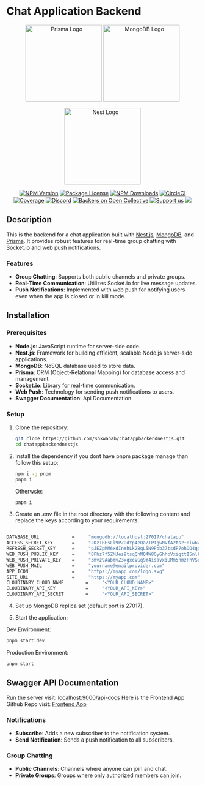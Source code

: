 # Chat Application Backend

<p align="center">
  <a href="https://prismalens.vercel.app" target="blank"><img src="https://prismalens.vercel.app/header/logo-white.svg" width="200" alt="Prisma Logo" /></a>
  <a href="https://www.mongodb.com/" target="blank"><img src="https://webimages.mongodb.com/_com_assets/cms/kuyjf3vea2hg34taa-horizontal_default_slate_blue.svg" width="200" alt="MongoDB Logo" /></a>
</p>

<p align="center">
  <a href="http://nestjs.com/" target="blank"><img src="https://nestjs.com/img/logo-small.svg" width="200" alt="Nest Logo" /></a>
</p>

<p align="center">
  <a href="https://www.npmjs.com/~nestjscore" target="_blank"><img src="https://img.shields.io/npm/v/@nestjs/core.svg" alt="NPM Version" /></a>
  <a href="https://www.npmjs.com/~nestjscore" target="_blank"><img src="https://img.shields.io/npm/l/@nestjs/core.svg" alt="Package License" /></a>
  <a href="https://www.npmjs.com/~nestjscore" target="_blank"><img src="https://img.shields.io/npm/dm/@nestjs/common.svg" alt="NPM Downloads" /></a>
  <a href="https://circleci.com/gh/nestjs/nest" target="_blank"><img src="https://img.shields.io/circleci/build/github/nestjs/nest/master" alt="CircleCI" /></a>
  <a href="https://coveralls.io/github/nestjs/nest?branch=master" target="_blank"><img src="https://coveralls.io/repos/github/nestjs/nest/badge.svg?branch=master#9" alt="Coverage" /></a>
  <a href="https://discord.gg/G7Qnnhy" target="_blank"><img src="https://img.shields.io/badge/discord-online-brightgreen.svg" alt="Discord"/></a>
  <a href="https://opencollective.com/nest#backer" target="_blank"><img src="https://opencollective.com/nest/backers/badge.svg" alt="Backers on Open Collective" /></a>
  <a href="https://opencollective.com/nest#sponsor" target="_blank"><img src="https://img.shields.io/badge/Support%20us-Open%20Collective-41B883.svg" alt="Support us"></a>
  <a href="https://twitter.com/nestframework" target="_blank"><img src="https://img.shields.io/twitter/follow/nestframework.svg?style=social&label=Follow"></a>
</p>

## Description

This is the backend for a chat application built with [Nest.js](https://nestjs.com/), [MongoDB](https://www.mongodb.com/), and [Prisma](https://prisma.io). It provides robust features for real-time group chatting with Socket.io and web push notifications.

### Features

- **Group Chatting**: Supports both public channels and private groups.
- **Real-Time Communication**: Utilizes Socket.io for live message updates.
- **Push Notifications**: Implemented with web push for notifying users even when the app is closed or in kill mode.

## Installation

### Prerequisites

- **Node.js**: JavaScript runtime for server-side code.
- **Nest.js**: Framework for building efficient, scalable Node.js server-side applications.
- **MongoDB**: NoSQL database used to store data.
- **Prisma**: ORM (Object-Relational Mapping) for database access and management.
- **Socket.io**: Library for real-time communication.
- **Web Push**: Technology for sending push notifications to users.
- **Swagger Documentation**: Api Documentation.


### Setup

1. Clone the repository:

   ```bash
   git clone https://github.com/shkwahab/chatappbackendnestjs.git
   cd chatappbackendnestjs
   ```
2. Install the dependency if you dont have pnpm package manage than follow this setup:

    ```bash
    npm i -g pnpm
    pnpm i
    ```   
   Otherwsie:
   ```bash
   pnpm i
   ```
3. Create an .env file in the root directory with the following content and replace the keys according to your requirements:
```bash

DATABASE_URL            =     "mongodb://localhost:27017/chatapp"
ACCESS_SECRET_KEY       =     "JDzIBEsLl9PZOdYp4eQa/IPTgwNVfA2ts2+0lw6Whpc="
REFRESH_SECRET_KEY      =     "pJEZpMM6xdInYhLk28qL5N9Pob37tsdP7ohQQ4qqb5A="
WEB_PUSH_PUBLIC_KEY     =     "BFhz7f5ZMJes9tsqQhNQ4W8GyGhhoVxigttI5nlk1whWBBDBo5PXSNvPYaxVawRJnUTm9Rmt14Z4FPCigpFSP-0"
WEB_PUSH_PRIVATE_KEY    =     "3mvz9AabmvZ3xqxcVGq9Y4isavxiUMm5nmzFhVSoBm0"
WEB_PUSH_MAIL           =     "yourname@emailprovider.com"
APP_ICON                =     "https://myapp.com/logo.svg"
SITE_URL                =     "https://myapp.com"   
CLOUDINARY_CLOUD_NAME        =     "<YOUR_CLOUD_NAME>"
CLOUDINARY_API_KEY           =     "<YOUR_API_KEY>"
CLOUDINARY_API_SECRET        =     "<YOUR_API_SECRET>"
```

4. Set up MongoDB replica set (default port is 27017). 


5. Start the application:

Dev Environment:

```bash
pnpm start:dev
```

Production Environment:

```bash
pnpm start
```


## Swagger API Documentation

Run the server visit: [localhost:9000/api-docs](http://localhost:9000/api-docs/)
Here is the Frontend App Github Repo visit: [Frontend App](https://github.com/shkwahab/chatappUi)

### Notifications

- **Subscribe**: Adds a new subscriber to the notification system.
- **Send Notification**: Sends a push notification to all subscribers.

### Group Chatting

- **Public Channels**: Channels where anyone can join and chat.
- **Private Groups**: Groups where only authorized members can join.
